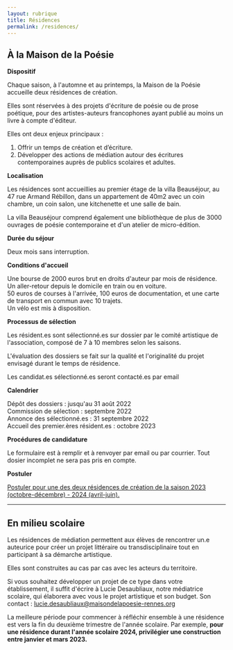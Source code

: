 ```yaml
---
layout: rubrique
title: Résidences
permalink: /residences/
---
```

## À la Maison de la Poésie

**Dispositif**

Chaque saison, à l'automne et au printemps, la Maison de la Poésie accueille deux résidences de création.

Elles sont réservées à des projets d'écriture de poésie ou de prose poétique, pour des artistes-auteurs francophones ayant publié au moins un livre à compte d'éditeur. 

Elles ont deux enjeux principaux :

1. Offrir un temps de création et d’écriture.
2. Développer des actions de médiation autour des écritures contemporaines auprès de publics scolaires et adultes.

**Localisation**

Les résidences sont accueillies au premier étage de la villa Beauséjour, au 47 rue Armand Rébillon, dans un appartement de 40m2 avec un coin chambre, un coin salon, une kitchenette et une salle de bain.

La villa Beauséjour comprend également une bibliothèque de plus de 3000 ouvrages de poésie contemporaine et d'un atelier de micro-édition. 

**Durée du séjour**

Deux mois sans interruption. 

**Conditions d'accueil**

Une bourse de 2000 euros brut en droits d'auteur par mois de résidence.  
Un aller-retour depuis le domicile en train ou en voiture.  
50 euros de courses à l'arrivée, 100 euros de documentation, et une carte de transport en commun avec 10 trajets.  
Un vélo est mis à disposition.

**Processus de sélection**

Les résident.es sont sélectionné.es sur dossier par le comité artistique de l'association, composé de 7 à 10 membres selon les saisons.

L'évaluation des dossiers se fait sur la qualité et l'originalité du projet envisagé durant le temps de résidence.

Les candidat.es sélectionné.es seront contacté.es par email 

**Calendrier**

Dépôt des dossiers : jusqu'au 31 août 2022  
Commission de sélection : septembre 2022  
Annonce des sélectionné.es : 31 septembre 2022  
Accueil des premier.ères résident.es : octobre 2023

**Procédures de candidature**

Le formulaire est à remplir et à renvoyer par email ou par courrier. Tout dosier incomplet ne sera pas pris en compte.

**Postuler**

[Postuler pour une des deux résidences de création de la saison 2023 (octobre-décembre) - 2024 (avril-juin).](https://maisondelapoesierennes.netlify.app/appel/2022/05/02/appels-residences-23-24.html)

<div id="list_res"></div>

- - -

## En milieu scolaire

Les résidences de médiation permettent aux élèves de rencontrer un.e auteurice pour créer un projet littéraire ou transdisciplinaire tout en participant à sa démarche artistique.

Elles sont construites au cas par cas avec les acteurs du territoire.

Si vous souhaitez développer un projet de ce type dans votre établissement, il suffit d'écrire à Lucie Desaubliaux, notre médiatrice scolaire, qui élaborera avec vous le projet artistique et son budget. Son contact : lucie.desaubliaux@maisondelapoesie-rennes.org

La meilleure période pour commencer à réfléchir ensemble à une résidence est vers la fin du deuxième trimestre de l'année scolaire. Par exemple, **pour une résidence durant l'année scolaire 2024, privilégier une construction entre janvier et mars 2023.**

<div id="list_res_scol"></div>